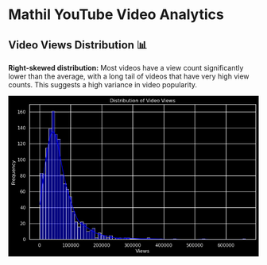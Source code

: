 # Mathil YouTube Video Analytics

## Video Views Distribution 📊

**Right-skewed distribution:** Most videos have a view count significantly lower than the average, with a long tail of videos that have very high view counts. This suggests a high variance in video popularity.

![](images/views_dist.png)
